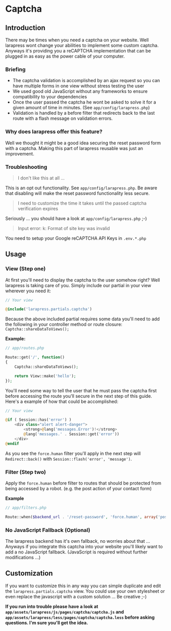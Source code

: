 # Captcha

## Introduction

There may be times when you need a captcha on your website. Well larapress wont change your abilities to implement some
custom captcha. Anyways it's providing you a reCAPTCHA implementation that can be plugged in as easy as the power cable
of your computer.

### Briefing

* The captcha validation is accomplished by an ajax request so you can have multiple forms in one view without stress testing the user
* We used good old JavaScript without any frameworks to ensure compatibility to your dependencies
* Once the user passed the captcha he wont be asked to solve it for a given amount of time in minutes. (See `app/config/larapress.php`)
* Validation is handled by a before filter that redirects back to the last route with a flash message on validation errors.

### Why does larapress offer this feature?

Well we thought it might be a good idea securing the reset password form with a captcha. Making this part of larapress
reusable was just an improvement.

### Troubleshooting

> I don't like this at all ...

This is an opt out functionality. See `app/config/larapress.php`. Be aware that disabling will make the reset password
functionality less secure.

> I need to customize the time it takes until the passed captcha verification expires

Seriously ... you should have a look at `app/config/larapress.php` ;-)

> Input error: k: Format of site key was invalid

You need to setup your Google reCAPTCHA API Keys in `.env.*.php`

## Usage

### View (Step one)

At first you'll need to display the captcha to the user somehow right? Well larapress is taking care of you. Simply
include our partial in your view wherever you need it:

```php
// Your view

@include('larapress.partials.captcha')
```

Because the above included partial requires some data you'll need to add the following in your controller method or
route closure: `Captcha::shareDataToViews();`

__Example:__

```php
// app/routes.php

Route::get('/', function()
{
    Captcha::shareDataToViews();

    return View::make('hello');
});
```

You'll need some way to tell the user that he must pass the captcha first before accessing the route you'll secure in
the next step of this guide. Here's a example of how that could be accomplished:

```php
// Your view

@if ( Session::has('error') )
    <div class="alert alert-danger">
        <strong>@lang('messages.Error')!</strong>
        @lang('messages.' . Session::get('error'))
    </div>
@endif
```

As you see the `force.human` filter you'll apply in the next step will `Redirect::back()` with `Session::flash('error', 'message')`.

### Filter (Step two)

Apply the `force.human` before filter to routes that should be protected from being accessed by a robot. (e.g. the post
action of your contact form)

__Example__

```php
// app/filters.php

Route::when($backend_url . '/reset-password', 'force.human', array('post'));
```

### No JavaScript Fallback (Optional)

The larapress backend has it's own fallback, no worries about that ... Anyways if you integrate this captcha into your website you'll likely want to add a no JavaScript fallback. (JavaScript is required without further modifications ...)

## Customization

If you want to customize this in any way you can simple duplicate and edit the `larapress.partials.captcha` view.
You could use your own stylesheet or even replace the javascript with a custom solution ... Be creative ;-)

__If you run into trouble please have a look at `app/assets/larapress/js/pages/captcha/captcha.js` and
`app/assets/larapress/less/pages/captcha/captcha.less` before asking questions. I'm sure you'll get the idea.__
